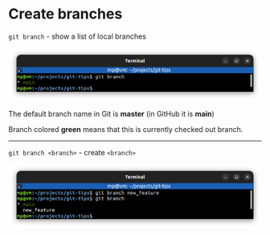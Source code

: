 # Create branches

`git branch` - show a list of local branches

![](images/git-branch.png)

The default branch name in Git is **master** (in GitHub it is **main**)

Branch colored **green** means that this is currently checked out branch.

---

`git branch <branch>` - create `<branch>`

![](images/git-branch-create.png)